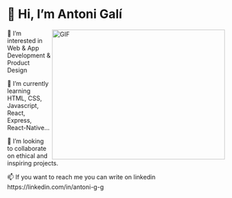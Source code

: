 <h1> 👋 Hi, I’m Antoni Galí </h1>
<img align=right top='500' height='300' width='400' alt="GIF" src='https://media2.giphy.com/media/qgQUggAC3Pfv687qPC/giphy.gif?cid=ecf05e47h3asshrkbwtnb4vjwnko03r7zie1rgnhi6ups9zn&rid=giphy.gif&ct=g'></img>
<p style='align:left'> 👀 I’m interested in Web & App Development & Product Design </p>

<p>🌱 I’m currently learning HTML, CSS, Javascript, React, Express, React-Native...</p>
<p>💞️ I’m looking to collaborate on ethical and inspiring projects.</p>
<p>📫 If you want to reach me you can write on linkedin https://linkedin.com/in/antoni-g-g</p>

